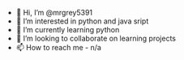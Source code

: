 - 👋 Hi, I’m @mrgrey5391
- 👀 I’m interested in python and java sript
- 🌱 I’m currently learning python
- 💞️ I’m looking to collaborate on learning projects
- 📫 How to reach me - n/a

<!---
mrgrey5391/mrgrey5391 is a ✨ special ✨ repository because its `README.md` (this file) appears on your GitHub profile.
You can click the Preview link to take a look at your changes.
--->
